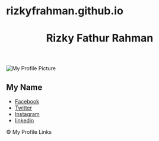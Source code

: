 # rizkyfrahman.github.io

<!DOCTYPE html>
<html lang="en">

<head>
  <meta charset="UTF-8">
  <meta name="viewport" content="width=device-width, initial-scale=1.0">
  <title>My Profile Links</title>
  <link rel="stylesheet" href="styles.css"> <!-- Kamu bisa menambahkan file CSS untuk styling -->
</head>

<body>
  <header>
    <h1>Rizky Fathur Rahman</h1>
  </header>

  <main>
    <section class="profile-card">
      <img src="img/profile-small.jpg.jpg" alt="My Profile Picture">
      <h2>My Name</h2>
      <ul class="social-links">
        <li><a href="https://www.facebook.com/rizky.n.rahman.3">Facebook</a></li>
        <li><a href="https://www.twitter.com/rizkyfrahman">Twitter</a></li>
        <li><a href="https://www.instagram.com/rizkyfrahman/">Instagram</a></li>
        <li><a href="https://www.linkedin.com/in/rizky-fathur-rahman-5a383b10a/">linkedin</a></li>
        <!-- Tambahkan link ke sosial media lainnya di sini -->
      </ul>
    </section>
  </main>

  <footer>
    <p>&copy; My Profile Links</p>
  </footer>
</body>

</html>
